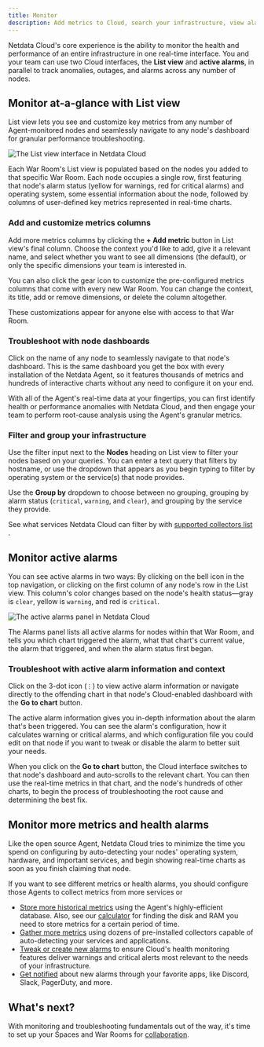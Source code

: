 ```yaml
---
title: Monitor
description: Add metrics to Cloud, search your infrastructure, view alarm status, and deep-dive to find more real-time metrics.
---
```


Netdata Cloud's core experience is the ability to monitor the health and performance of an entire infrastructure in one
real-time interface. You and your team can use two Cloud interfaces, the **List view** and **active alarms**, in
parallel to track anomalies, outages, and alarms across any number of nodes.

## Monitor at-a-glance with List view

List view lets you see and customize key metrics from any number of Agent-monitored nodes and seamlessly navigate to any
node's dashboard for granular performance troubleshooting.

![The List view interface in Netdata Cloud](/img/docs/cloud/list-view.png)

Each War Room's List view is populated based on the nodes you added to that specific War Room. Each node occupies a
single row, first featuring that node's alarm status (yellow for warnings, red for critical alarms) and operating
system, some essential information about the node, followed by columns of user-defined key metrics represented in
real-time charts.

### Add and customize metrics columns

Add more metrics columns by clicking the **+ Add metric** button in List view's final column. Choose the context you'd
like to add, give it a relevant name, and select whether you want to see all dimensions (the default), or only the
specific dimensions your team is interested in.

You can also click the gear icon to customize the pre-configured metrics columns that come with every new War Room. You
can change the context, its title, add or remove dimensions, or delete the column altogether.

These customizations appear for anyone else with access to that War Room.

### Troubleshoot with node dashboards

Click on the name of any node to seamlessly navigate to that node's dashboard. This is the same dashboard you get 
the box with every installation of the Netdata Agent, so it features thousands of metrics and hundreds of interactive
charts without any need to configure it on your end.

With all of the Agent's real-time data at your fingertips, you can first identify health or performance anomalies with
Netdata Cloud, and then engage your team to perform root-cause analysis using the Agent's granular metrics.

### Filter and group your infrastructure

Use the filter input next to the **Nodes** heading on List view to filter your nodes based on your queries. You can
enter a text query that filters by hostname, or use the dropdown that appears as you begin typing to filter by operating
system or the service(s) that node provides.

Use the **Group by** dropdown to choose between no grouping, grouping by alarm status (`critical`, `warning`, and
`clear`), and grouping by the service they provide.

See what services Netdata Cloud can filter by with [supported collectors list ](/docs/agent/collectors/collectors/).

## Monitor active alarms

You can see active alarms in two ways: By clicking on the bell icon in the top navigation, or clicking on the first
column of any node's row in the List view. This column's color changes based on the node's health status—gray is
`clear`, yellow is `warning`, and red is `critical`.

![The active alarms panel in Netdata Cloud](/img/docs/cloud/active-alarms.png)

The Alarms panel lists all active alarms for nodes within that War Room, and tells you which chart triggered the alarm,
what that chart's current value, the alarm that triggered, and when the alarm status first began. 

### Troubleshoot with active alarm information and context

Click on the 3-dot icon (`⋮`) to view active alarm information or navigate directly to the offending chart in that
node's Cloud-enabled dashboard with the **Go to chart** button.

The active alarm information gives you in-depth information about the alarm that's been triggered. You can see the
alarm's configuration, how it calculates warning or critical alarms, and which configuration file you could edit on that
node if you want to tweak or disable the alarm to better suit your needs.

When you click on the **Go to chart** button, the Cloud interface switches to that node's dashboard and auto-scrolls to
the relevant chart. You can then use the real-time metrics in that chart, and the node's hundreds of other charts, to
begin the process of troubleshooting the root cause and determining the best fix.

## Monitor more metrics and health alarms

Like the open source Agent, Netdata Cloud tries to minimize the time you spend on configuring by auto-detecting your
nodes' operating system, hardware, and important services, and begin showing real-time charts as soon as you finish
claiming that node.

If you want to see different metrics or health alarms, you should configure those Agents to collect metrics from more services or 

-   [Store more historical metrics](/docs/agent/tutorials/longer-metrics-storage) using the Agent's highly-efficient
    database. Also, see our [calculator](/dbengine-calc/) for finding the disk and RAM you need to store metrics for a
    certain period of time.
-   [Gather more metrics](/docs/agent/collectors/quickstart/) using dozens of pre-installed collectors capable of
    auto-detecting your services and applications.
-   [Tweak or create new alarms](/docs/agent/health/quickstart/) to ensure Cloud's health monitoring features deliver
    warnings and critical alerts most relevant to the needs of your infrastructure.
-   [Get notified](/docs/agent/health/notifications/) about new alarms through your favorite apps, like Discord, Slack,
    PagerDuty, and more.

## What's next?

With monitoring and troubleshooting fundamentals out of the way, it's time to set up your Spaces and War Rooms for
[collaboration](/docs/cloud/collaboration/).
